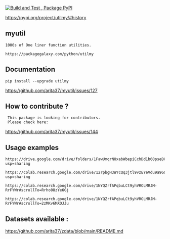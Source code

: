 
[![Build and Test , Package PyPI](https://github.com/arita37/myutil/actions/workflows/build%20and%20release.yml/badge.svg)](https://github.com/arita37/myutil/actions/workflows/build%20and%20release.yml)

[     https://pypi.org/project/utilmy/#history ](https://pypi.org/project/utilmy/#history)




## myutil
    1000s of One liner function utilities.
    
    https://packagegalaxy.com/python/utilmy



## Documentation

    pip install --upgrade utilmy

   https://github.com/arita37/myutil/issues/127
   


## How to contribute ?

     This package is looking for contributors. 
     Please check here:
   https://github.com/arita37/myutil/issues/144
   



## Usage examples
 
    https://drive.google.com/drive/folders/1FawUmqrNOxabWbepiCchDd1b60pseDXm?usp=sharing
 
    https://colab.research.google.com/drive/12rpbgH3WYcQq3jtl9vzEYeVdu9a9GOM_?usp=sharing
 
    https://colab.research.google.com/drive/1NYQZrfAPqbuLCt9yhVROLMRJM-RrFYWr#scrollTo=Rrho08zYe6Gj

    https://colab.research.google.com/drive/1NYQZrfAPqbuLCt9yhVROLMRJM-RrFYWr#scrollTo=2zMKv6MXOJJu


 
 ## Datasets available :
 
 https://github.com/arita37/zdata/blob/main/README.md
 
 
 
 
 
 



